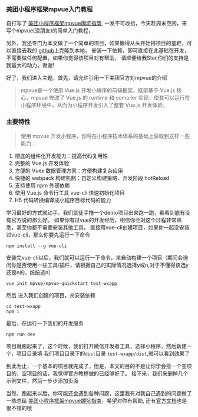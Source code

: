 ### 美团小程序框架mpvue入门教程
自打写了 [美团小程序框架mpvue蹲坑指南](https://github.com/noahlam/articles/blob/master/%E7%BE%8E%E5%9B%A2%E5%B0%8F%E7%A8%8B%E5%BA%8F%E6%A1%86%E6%9E%B6mpvue%E8%B9%B2%E5%9D%91%E6%8C%87%E5%8D%97.md),
一发不可收拾，今天趁周末空闲，来写个mpvue(没朋友)的简单入门教程，

另外，我还专门为本文做了一个简单的项目，如果懒得从头开始搭项目的童鞋，可以直接去我的
[github](https://github.com/noahlam/mpvue-tutorials)上克隆到本地，
安装一下依赖，即可直接在此基础在开发，不需要做任何配置。如果你觉得该项目对有帮助，
请顺便给我Star,你们的支持是我最大的动力，谢谢!

好了，我们进入主题，首先，请允许引用一下美团官方对mpvue的介绍
> mpvue是一个使用 Vue.js 开发小程序的前端框架。框架基于 Vue.js 核心，mpvue 修改了 Vue.js 的 runtime 和 compiler 实现，使其可以运行在小程序环境中，从而为小程序开发引入了整套 Vue.js 开发体验。

### 主要特性
>使用 mpvue 开发小程序，你将在小程序技术体系的基础上获取到这样一些能力：
 1. 彻底的组件化开发能力：提高代码复用性
 2. 完整的 Vue.js 开发体验
 3. 方便的 Vuex 数据管理方案：方便构建复杂应用
 4. 快捷的 webpack 构建机制：自定义构建策略、开发阶段 hotReload
 5. 支持使用 npm 外部依赖
 6. 使用 Vue.js 命令行工具 vue-cli 快速初始化项目
 7. H5 代码转换编译成小程序目标代码的能力

学习最好的方式就动手，我们就徒手撸一个demo项目出来跑一跑，看看到底有没有官方说的那么好。
如果你有过vue的开发经历，相信你会对这个过程非常熟悉，甚至你都不需要安装其他工具，
直接用vue-cli创建项目，如果你一起没安装过vue-cli，那么你要先运行一下命令

    npm install --g vue-cli

安装完vue-cli以后，我们就可以运行一下命令，来自动构建一个项目（期间会询问你是否使用一些工具/插件，请根据自己的实际情况选择y或n,对于不懂得该选y还是n的，统统选n）

    vue init mpvue/mpvue-quickstart test-wxapp

然后 进入我们创建的项目，并安装依赖

    cd test-wxapp
    npm i

最后，在运行一下我们的开发服务

    npm run dev

项目就跑起来了，这个时候，我们打开微信开发者工具，选择小程序，然后新建一个，项目目录填
我们项目目录下的`dist`目录 `test-wxapp/dist`,就可以看到效果了

到此为止，一个基本的项目就完成了，但是，本文的目的不是让你学会搭一个空项目的，空项目的话，我觉得官方教程做的已经够好了。
接下来，我们来删掉几个示例文件，然后一步步添加页面


当然，跑起来以后，你可能还会遇到各种问题，这里我有对我自己遇到的问题做了一些总结
[美团小程序框架mpvue蹲坑指南](https://github.com/noahlam/articles/blob/master/%E7%BE%8E%E5%9B%A2%E5%B0%8F%E7%A8%8B%E5%BA%8F%E6%A1%86%E6%9E%B6mpvue%E8%B9%B2%E5%9D%91%E6%8C%87%E5%8D%97.md)，希望对你有帮助,
还有[官方文档](http://mpvue.com/mpvue/#_2)也是很不错的哦